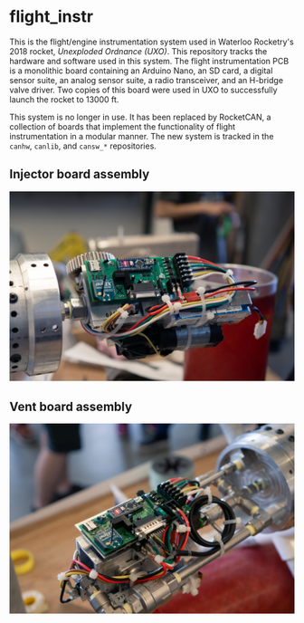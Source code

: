 # flight_instr
This is the flight/engine instrumentation system used in Waterloo Rocketry's 2018 rocket, _Unexploded Ordnance (UXO)_. This repository tracks the hardware and software used in this system. The flight instrumentation PCB is a monolithic board containing an Arduino Nano, an SD card, a digital sensor suite, an analog sensor suite, a radio transceiver, and an H-bridge valve driver. Two copies of this board were used in UXO to successfully launch the rocket to 13000 ft.

This system is no longer in use. It has been replaced by RocketCAN, a collection of boards that implement the functionality of flight instrumentation in a modular manner. The new system is tracked in the `canhw`, `canlib`, and `cansw_*` repositories.

## Injector board assembly
![Alt text](img/gilmore2.jpg)

## Vent board assembly
![Alt text](img/gilmore.jpg)
